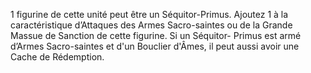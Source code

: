 1 figurine de cette unité
peut être un Séquitor-Primus. Ajoutez 1
à la caractéristique d’Attaques des Armes
Sacro-saintes ou de la Grande Massue de
Sanction de cette figurine. Si un Séquitor-
Primus est armé d’Armes Sacro-saintes
et d'un Bouclier d'Âmes, il peut aussi
avoir une Cache de Rédemption.
